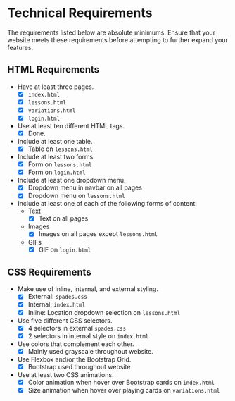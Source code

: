 # Technical Requirements

The requirements listed below are absolute minimums. Ensure that your website meets these requirements before attempting to further expand your features.

## HTML Requirements
* Have at least three pages. 
  - [x] `index.html`
  - [x] `lessons.html`
  - [x] `variations.html`
  - [x] `login.html`
* Use at least ten different HTML tags.
  - [x] Done.
* Include at least one table.
  - [x] Table on `lessons.html`
* Include at least two forms.
  - [x] Form on `lessons.html`
  - [x] Form on `login.html`
* Include at least one dropdown menu.
  - [x] Dropdown menu in navbar on all pages
  - [x] Dropdown menu on `lessons.html`
* Include at least one of each of the following forms of content:
  * Text
    - [x] Text on all pages
  * Images
    - [x] Images on all pages except `lessons.html`
  * GIFs
    - [x] GIF on `login.html`

## CSS Requirements
* Make use of inline, internal, and external styling.
  - [x] External: `spades.css`
  - [x] Internal: `index.html`
  - [x] Inline: Location dropdown selection on `lessons.html`
* Use five different CSS selectors.
  - [x] 4 selectors in external `spades.css`
  - [x] 2 selectors in internal style on `index.html`
* Use colors that complement each other.
  - [x] Mainly used grayscale throughout website.
* Use Flexbox and/or the Bootstrap Grid.
  - [x] Bootstrap used throughout website
* Use at least two CSS animations.
  - [x] Color animation when hover over Bootstrap cards on `index.html`
  - [x] Size animation when hover over playing cards on `variations.html`
